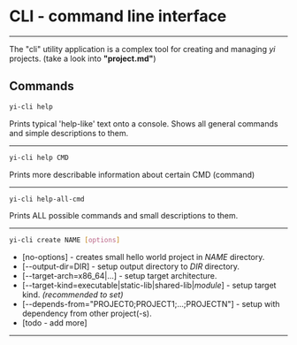 # CLI - command line interface
---
The "cli" utility application is a complex tool for creating and managing _yi_ projects. (take a look into **"project.md"**)

## Commands
```bash
yi-cli help
```
Prints typical 'help-like' text onto a console. Shows all general commands and simple descriptions to them.

---
```bash
yi-cli help CMD
```
Prints more describable information about certain CMD (command)

---
```bash
yi-cli help-all-cmd
```
Prints ALL possible commands and small descriptions to them.

---
```bash
yi-cli create NAME [options]
```
 + [no-options] - creates small hello world project in _NAME_ directory.
 + [--output-dir=DIR] - setup output directory to _DIR_ directory.
 + [--target-arch=x86_64|...] - setup target architecture.
 + [--target-kind=executable|static-lib|shared-lib|_module_] - setup target kind. _(recommended to set)_
 + [--depends-from="PROJECT0;PROJECT1;...;PROJECTN"] - setup with dependency from other project(-s).
 + [todo - add more]

---